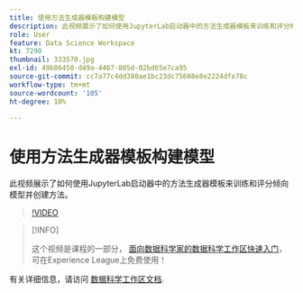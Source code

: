 ```yaml
---
title: 使用方法生成器模板构建模型
description: 此视频展示了如何使用JupyterLab启动器中的方法生成器模板来训练和评分倾向模型并创建方法。
role: User
feature: Data Science Workspace
kt: 7290
thumbnail: 333570.jpg
exl-id: 49b86450-d49a-4467-805d-02bd65e7ca95
source-git-commit: cc7a77c4dd380ae1bc23dc75608e8e2224dfe78c
workflow-type: tm+mt
source-wordcount: '105'
ht-degree: 10%

---
```


# 使用方法生成器模板构建模型

此视频展示了如何使用JupyterLab启动器中的方法生成器模板来训练和评分倾向模型并创建方法。

>[!VIDEO](https://video.tv.adobe.com/v/333570?quality=12&learn=on)

>[!INFO]
>
> 这个视频是课程的一部分， [面向数据科学家的数据科学工作区快速入门](https://experienceleague.adobe.com/?recommended=ExperiencePlatform-U-1-2021.1.dsw)，可在Experience League上免费使用！

有关详细信息，请访问 [数据科学工作区文档](https://experienceleague.adobe.com/docs/experience-platform/data-science-workspace/home.html).